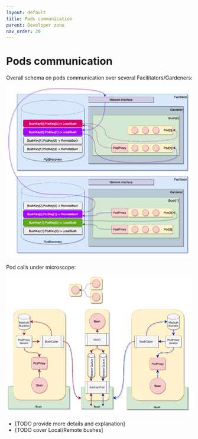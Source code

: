```yaml
---
layout: default
title: Pods communication
parent: Developer zone
nav_order: 20
---
```

Pods communication
========

<!-- START doctoc generated TOC please keep comment here to allow auto update -->
<!-- DON'T EDIT THIS SECTION, INSTEAD RE-RUN doctoc TO UPDATE -->
<!-- END doctoc generated TOC please keep comment here to allow auto update -->

Overall schema on pods communication over several Facilitators/Gardeners:

![Pods communication][pods-communication]

Pod calls under microscope:

![Pod calls][pod-calls]

* [TODO provide more details and explanation]
* [TODO cover Local/Remote bushes]

[pods-communication]: assets/pods-communication.png "Pods communication"
[pod-calls]: assets/pod-calls.png "Pod calls"
